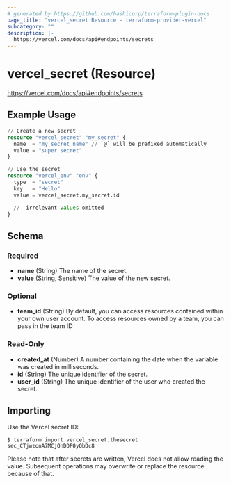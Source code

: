 ```yaml
---
# generated by https://github.com/hashicorp/terraform-plugin-docs
page_title: "vercel_secret Resource - terraform-provider-vercel"
subcategory: ""
description: |-
  https://vercel.com/docs/api#endpoints/secrets
---
```


# vercel_secret (Resource)

https://vercel.com/docs/api#endpoints/secrets

## Example Usage

```terraform
// Create a new secret
resource "vercel_secret" "my_secret" {
  name  = "my_secret_name" // `@` will be prefixed automatically
  value = "super secret"
}

// Use the secret
resource "vercel_env" "env" {
  type  = "secret"
  key   = "Hello"
  value = vercel_secret.my_secret.id

  //  irrelevant values omitted
}
```

<!-- schema generated by tfplugindocs -->
## Schema

### Required

- **name** (String) The name of the secret.
- **value** (String, Sensitive) The value of the new secret.

### Optional

- **team_id** (String) By default, you can access resources contained within your own user account. To access resources owned by a team, you can pass in the team ID

### Read-Only

- **created_at** (Number) A number containing the date when the variable was created in milliseconds.
- **id** (String) The unique identifier of the secret.
- **user_id** (String) The unique identifier of the user who created the secret.

## Importing

Use the Vercel secret ID:

```
$ terraform import vercel_secret.thesecret sec_CTjwzonA7MCjQnDDP0yQbDc8
```

Please note that after secrets are written, Vercel does not allow reading the value.
Subsequent operations may overwrite or replace the resource because of that.